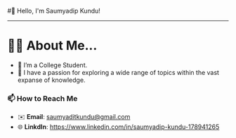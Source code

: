 #👋 Hello, I'm Saumyadip Kundu!

---

# 👨‍💻 About Me...
- 🌱 I’m a College Student. 
- 🔭 I have a passion for exploring a wide range of topics within the vast expanse of knowledge. 

### 📫 How to Reach Me
- ✉️ **Email**: saumyaditkundu@gmail.com 
- 🌐 **LinkdIn**: https://www.linkedin.com/in/saumyadip-kundu-178941265

<!--
**Saumyadipkundu2101/Saumyadipkundu2101** is a ✨ _special_ ✨ repository because its `README.md` (this file) appears on your GitHub profile.

Here are some ideas to get you started:

- 🔭 I’m currently working on ...
- 🌱 I’m currently learning ...
- 👯 I’m looking to collaborate on ...
- 🤔 I’m looking for help with ...
- 💬 Ask me about ...
- 📫 How to reach me: ...
- 😄 Pronouns: ...
- ⚡ Fun fact: ...
-->
